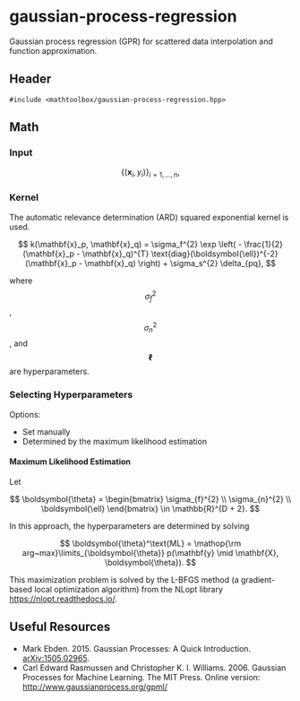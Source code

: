 # gaussian-process-regression

Gaussian process regression (GPR) for scattered data interpolation and function approximation.

## Header

```
#include <mathtoolbox/gaussian-process-regression.hpp>
```

## Math

### Input

$$
\{ (\mathbf{x}_i, y_i) \}_{i = 1, \ldots, n},
$$

### Kernel

The automatic relevance determination (ARD) squared exponential kernel is used.

$$
k(\mathbf{x}_p, \mathbf{x}_q) = \sigma_f^{2} \exp \left( - \frac{1}{2} (\mathbf{x}_p - \mathbf{x}_q)^{T} \text{diag}(\boldsymbol{\ell})^{-2} (\mathbf{x}_p - \mathbf{x}_q) \right) + \sigma_s^{2} \delta_{pq},
$$

where $$ \sigma_f^{2} $$, $$ \sigma_n^{2} $$, and $$ \boldsymbol{\ell} $$ are hyperparameters.

### Selecting Hyperparameters

Options:
- Set manually
- Determined by the maximum likelihood estimation

#### Maximum Likelihood Estimation

Let

$$
\boldsymbol{\theta} = \begin{bmatrix} \sigma_{f}^{2} \\ \sigma_{n}^{2} \\ \boldsymbol{\ell} \end{bmatrix} \in \mathbb{R}^{D + 2}.
$$

In this approach, the hyperparameters are determined by solving

$$
\boldsymbol{\theta}^\text{ML} = \mathop{\rm arg~max}\limits_{\boldsymbol{\theta}} p(\mathbf{y} \mid \mathbf{X}, \boldsymbol{\theta}).
$$

This maximization problem is solved by the L-BFGS method (a gradient-based local optimization algorithm) from the NLopt library <https://nlopt.readthedocs.io/>.

## Useful Resources

- Mark Ebden. 2015. Gaussian Processes: A Quick Introduction. [arXiv:1505.02965](https://arxiv.org/abs/1505.02965).
- Carl Edward Rasmussen and Christopher K. I. Williams. 2006. Gaussian Processes for Machine Learning. The MIT Press. Online version: <http://www.gaussianprocess.org/gpml/>

<script src="https://cdn.mathjax.org/mathjax/latest/MathJax.js?config=TeX-AMS-MML_HTMLorMML" type="text/javascript"></script>
